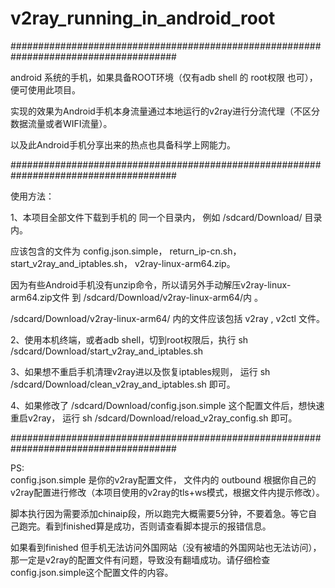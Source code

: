 # v2ray_running_in_android_root


######################################################################################


android 系统的手机，如果具备ROOT环境（仅有adb shell 的 root权限 也可），便可使用此项目。

实现的效果为Android手机本身流量通过本地运行的v2ray进行分流代理（不区分数据流量或者WIFI流量）。

以及此Android手机分享出来的热点也具备科学上网能力。

######################################################################################


使用方法：

1、本项目全部文件下载到手机的 同一个目录内， 例如 /sdcard/Download/ 目录内。

应该包含的文件为 config.json.simple， return_ip-cn.sh， start_v2ray_and_iptables.sh， v2ray-linux-arm64.zip。

因为有些Android手机没有unzip命令，所以请另外手动解压v2ray-linux-arm64.zip文件 到 /sdcard/Download/v2ray-linux-arm64/内 。

/sdcard/Download/v2ray-linux-arm64/ 内的文件应该包括 v2ray , v2ctl 文件。


2、使用本机终端，或者adb shell，切到root权限后，执行 sh /sdcard/Download/start_v2ray_and_iptables.sh


3、如果想不重启手机清理v2ray进以及恢复iptables规则， 运行 sh /sdcard/Download/clean_v2ray_and_iptables.sh 即可。

4、如果修改了 /sdcard/Download/config.json.simple 这个配置文件后，想快速重启v2ray， 运行 sh /sdcard/Download/reload_v2ray_config.sh 即可。

######################################################################################





PS:   
config.json.simple 是你的v2ray配置文件， 文件内的 outbound 根据你自己的v2ray配置进行修改（本项目使用的v2ray的tls+ws模式，根据文件内提示修改）。

脚本执行因为需要添加chinaip段，所以跑完大概需要5分钟，不要着急。等它自己跑完。看到finished算是成功，否则请查看脚本提示的报错信息。

如果看到finished 但手机无法访问外国网站（没有被墙的外国网站也无法访问），那一定是v2ray的配置文件有问题，导致没有翻墙成功。请仔细检查config.json.simple这个配置文件的内容。
